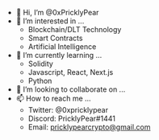 - 👋 Hi, I’m @0xPricklyPear
- 👀 I’m interested in ...
  - Blockchain/DLT Technology
  - Smart Contracts
  - Artificial Intelligence
- 🌱 I’m currently learning ...
  - Solidity
  - Javascript, React, Next.js
  - Python
- 💞️ I’m looking to collaborate on ...
- 📫 How to reach me ...
  - Twitter: @0xpricklypear
  - Discord: PricklyPear#1441
  - Email: pricklypearcrypto@gmail.com

<!---
0xPricklyPear/0xPricklyPear is a ✨ special ✨ repository because its `README.md` (this file) appears on your GitHub profile.
You can click the Preview link to take a look at your changes.
--->
